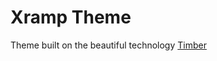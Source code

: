 # Xramp Theme

Theme built on the beautiful technology [Timber](http://github.com/jarednova/timber)
